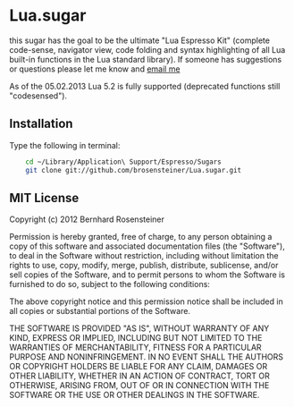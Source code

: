 # Lua.sugar

this sugar has the goal to be the ultimate "Lua Espresso Kit" (complete code-sense, navigator view, code folding and syntax highlighting of all Lua built-in functions in the Lua standard library). If someone has suggestions or questions please let me know and [email me](mailto:brosensteiner@gmail.com)

As of the 05.02.2013 Lua 5.2 is fully supported (deprecated functions still "codesensed").

## Installation

Type the following in terminal:

```bash
    cd ~/Library/Application\ Support/Espresso/Sugars
    git clone git://github.com/brosensteiner/Lua.sugar.git
```

## MIT License

Copyright (c) 2012 Bernhard Rosensteiner

Permission is hereby granted, free of charge, to any person obtaining a copy of this software and associated documentation files (the "Software"), to deal in the Software without restriction, including without limitation the rights to use, copy, modify, merge, publish, distribute, sublicense, and/or sell copies of the Software, and to permit persons to whom the Software is furnished to do so, subject to the following conditions:

The above copyright notice and this permission notice shall be included in all copies or substantial portions of the Software.

THE SOFTWARE IS PROVIDED "AS IS", WITHOUT WARRANTY OF ANY KIND, EXPRESS OR IMPLIED, INCLUDING BUT NOT LIMITED TO THE WARRANTIES OF MERCHANTABILITY, FITNESS FOR A PARTICULAR PURPOSE AND NONINFRINGEMENT. IN NO EVENT SHALL THE AUTHORS OR COPYRIGHT HOLDERS BE LIABLE FOR ANY CLAIM, DAMAGES OR OTHER LIABILITY, WHETHER IN AN ACTION OF CONTRACT, TORT OR OTHERWISE, ARISING FROM, OUT OF OR IN CONNECTION WITH THE SOFTWARE OR THE USE OR OTHER DEALINGS IN THE SOFTWARE.


